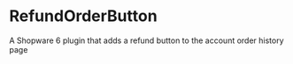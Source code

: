 # RefundOrderButton
A Shopware 6 plugin that adds a refund button to the account order history page
